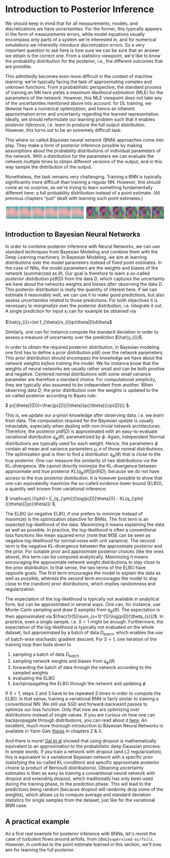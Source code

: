 Introduction to Posterior Inference
=======================

We should keep in mind that for all measurements, models, and discretizations we have uncertainties. For the former, this typically appears in the form of measurements errors, while model equations usually encompass only parts of a system we're interested in, and for numerical simulations we inherently introduce discretization errors. So a very important question to ask here is how sure we can be sure that an answer we obtain is the correct one. From a statistics viewpoint, we'd like to know the probability distribution for the posterior, i.e., the different outcomes that are possible.

This admittedly becomes even more difficult in the context of machine learning:
we're typically facing the task of approximating complex and unknown functions.
From a probabilistic perspective, the standard process of training an NN here
yields a _maximum likelihood estimation_ (MLE) for the parameters of the network.
However, this MLE viewpoint does not take any of the uncertainties mentioned above into account:
for DL training, we likewise have a numerical optimization, and hence an inherent
approximation error and uncertainty regarding the learned representation.
Ideally, we should reformulate our learning problem such that it enables _posterior inference_,
i.e. learn to produce the full output distribution. However, this turns out to be an
extremely difficult task.

This where so called _Bayesian neural network_ (BNN) approaches come into play. They 
make a form of posterior inference possible by making assumptions about the probability 
distributions of individual parameters of the network. With a distribution for the
parameters we can evaluate the network multiple times to obtain different versions
of the output, and in this way sample the distribution of the output.

Nonetheless, the task
remains very challenging. Training a BNN is typically significantly more difficult
than training a regular NN. However, this should come as no surprise, as we're trying to 
learn something fundamentally different here: a full probability distribution 
instead of a point estimate. (All previous chapters "just" dealt with
learning such point estimates.)

![Divider](resources/divider5.jpg)

## Introduction to Bayesian Neural Networks

In order to combine posterior inference with Neural Networks, we can use standard techniques from Bayesian Modeling and combine them with the Deep Learning machinery. In Bayesian Modeling, we aim at learning _distributions_ over the model parameters instead of fixed point estimates. In the case of NNs, the model parameters are the weights and biases of the network (summarized as $\theta$). Our goal is therefore to learn a so-called _posterior distribution_ $p({\theta}|{D})$ from the data $D$, which captures the uncertainty we have about the networks weights and biases _after_ observing the data $D$. This posterior distribution is really the quantity of interest here; if we can estimate it reasonably well, we can use it to make good predictions, but also assess uncertainties related to those predictions. For both objectives it is necessary to _marginalize_ over the posterior distribution, i.e. integrate it out. A single prediction for input $x_{i}$ can for example be obtained via

$\hat{y_{i}}=\int f_{\theta}(x_{i})p(\theta|D)d\theta$

Similarly, one can for instance compute the standard deviation in order to assess a measure of uncertainty over the prediction $\hat{y_{i}}$.

In order to obtain the required posterior distribution, in Bayesian modeling one first has to define a _prior distribution_ $p({\theta})$ over the network parameters. This prior distribution should encompass the knowledge we have about the network weights _before_ training the model. We for instance know that the weights of neural networks are usually rather small and can be both positive and negative. Centered normal distributions with some small variance parameter are therefore a standard choice. For computational simplicity, they are typically also assumed to be independent from another. When observing data ${D}$, the prior distribution over the weights is updated to the so-called posterior according to Bayes rule:

$
p({\theta}|{D})=\frac{p({D}|{\theta})p({\theta})}{p({D})}
$.

This is, we update our a-priori knowledge after observing data, i.e. we _learn_ from data. The computation required for the Bayesian update is usually intractable, especially when dealing with non-trivial network architectures. Therefore, the posterior $p({\theta}|{D})$ is approximated with an easy-to-evaluate variational distribution $q_{\phi}(\theta)$, parametrized by $\phi$. Again, independent Normal distributions are typically used for each weight. Hence, the parameters $\phi$ contain all mean and variance parameters $\mu, \sigma$ of those normal distributions. The optimization goal is then to find a distribution $q_{\phi}(\theta)$ that is close to the true posterior. One can measure the similarity of two distributions via the KL-divergence. We cannot directly minimize the KL-divergence between approximate and true posterior $KL(q_{\phi}({\theta})||p({\theta|D})$, because we do not have access to the true posterior distribution. It is however possible to show that one can equivalently maximize the so-called evidence lower bound (ELBO), a quantity well known from variational inference: 

$
\mathcal{L}(\phi)=  E_{q_{\phi}}[\log(p(D|{\theta}))] - KL(q_{\phi}({\theta})||p({\theta}))
$, 

The ELBO (or negative ELBO, if one prefers to minimize instead of maximize) is the optimization objective for BNNs. The first term is an expected log-likelihood of the data. Maximizing it means explaining the data as well as possible. In practice, the log-likelihood is often a conventional loss functions like mean squared error (note that MSE can be seen as negative log-likelihood for normal noise with unit variance). The second term is the negative KL-divergence between the approximate posterior and the prior. For suitable prior and approximate posterior choices (like the ones above), this term can be computed analytically. Maximizing it means encouraging the approximate network weight distributions to stay close to the prior distribution. In that sense, the two terms of the ELBO  have opposite goals: The first term encourages the model to explain the data as well as possible, whereas the second term encourages the model to stay close to the (random) prior distributions, which implies randomness and regularization.

The expectation of the log-likelihood is typically not available in analytical form, but can be approximated in several ways. One can, for instance, use Monte-Carlo sampling and draw $S$ samples from $q_{\phi}({\theta})$. The expectation is then approximated via $\frac{1}{S}\sum_{s=1}^{S}\log(p(D|{\theta_{s}})$. In practice, even a single sample, i.e. $S=1$ might be enough. Furthermore, the expectation of the log-likelihood is typically not evaluated on the whole dataset, but approximated by a batch of data $D_{batch}$, which enables the use of batch-wise stochastic gradient descent. For $S=1$, one iteration of the training loop then boils down to
1. sampling a batch of data $D_{batch}$
2. sampling network weights and biases from $q_{\phi}({\theta})$
3. forwarding the batch of data through the network according to the sampled weights
4. evaluating the ELBO
5. backpropagating the ELBO through the network and updating $\phi$

If $S>1$, steps 2 and 3 have to be repeated $S$ times in order to compute the ELBO. In that sense, training a variational BNN is fairly similar to training a conventional NN: We still use SGD and forward-backward passes to optimize our loss function. Only that now we are optimizing over distributions instead of single values. If you are curious on how one can backpropagate through distributions, you can read about it [here](https://arxiv.org/abs/1505.05424). An excellent, much more thorough introduction to Bayesian Neural Networks is available in Yarin Gals [thesis](https://mlg.eng.cam.ac.uk/yarin/thesis/thesis.pdf) in chapters 2 & 3.

And there is more! [Gal et al](https://arxiv.org/abs/1506.02142) showed that using dropout is mathematically  equivalent  to  an  approximation to  the  probabilistic  deep  Gaussian  process. In simple words, if you train a network with dropout (and L2 regularization), this is equivalent to a variational Bayesian network with a specific prior (satisfying the so-called KL-condition) and specific approximate posterior choice (a product of Bernoulli distributions). Obtaining uncertainty estimates is then as easy as training a conventional neural network with dropout and extending dropout, which traditionally has only been used during the training phase, to the prediction phase. This will lead to the predictions being random (because dropout will randomly drop some of the weights), which allows us to compute average and standard deviation statistics for single samples from the dataset, just like for the variational BNN case.

## A practical example

As a first real example for posterior inference with BNNs, let's revisit the
case of turbulent flows around airfoils, from {doc}`supervised-airfoils`. 
However, in contrast to the point estimate learned in this section, we'll now aim for
learning the full posterior.

